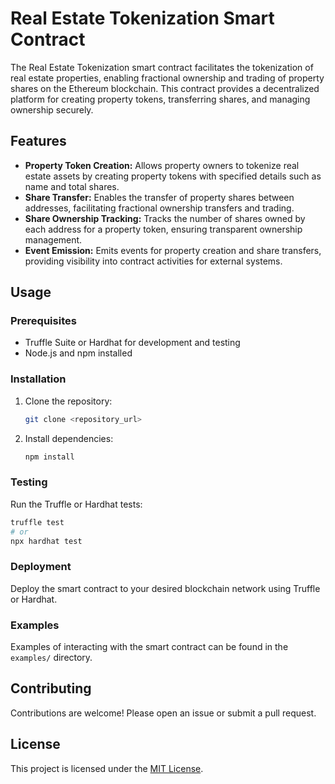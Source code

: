 # Real Estate Tokenization Smart Contract

The Real Estate Tokenization smart contract facilitates the tokenization of real estate properties, enabling fractional ownership and trading of property shares on the Ethereum blockchain. This contract provides a decentralized platform for creating property tokens, transferring shares, and managing ownership securely.

## Features

- **Property Token Creation:** Allows property owners to tokenize real estate assets by creating property tokens with specified details such as name and total shares.
- **Share Transfer:** Enables the transfer of property shares between addresses, facilitating fractional ownership transfers and trading.
- **Share Ownership Tracking:** Tracks the number of shares owned by each address for a property token, ensuring transparent ownership management.
- **Event Emission:** Emits events for property creation and share transfers, providing visibility into contract activities for external systems.

## Usage

### Prerequisites

- Truffle Suite or Hardhat for development and testing
- Node.js and npm installed

### Installation

1. Clone the repository:

   ```bash
   git clone <repository_url>
   ```

2. Install dependencies:

   ```bash
   npm install
   ```

### Testing

Run the Truffle or Hardhat tests:

```bash
truffle test
# or
npx hardhat test
```

### Deployment

Deploy the smart contract to your desired blockchain network using Truffle or Hardhat.

### Examples

Examples of interacting with the smart contract can be found in the `examples/` directory.

## Contributing

Contributions are welcome! Please open an issue or submit a pull request.

## License

This project is licensed under the [MIT License](LICENSE).
